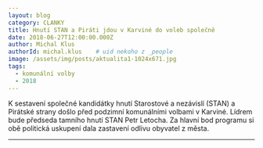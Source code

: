 ```yaml
---
layout: blog
category: CLANKY
title: Hnutí STAN a Piráti jdou v Karviné do voleb společně
date: 2018-06-27T12:00:00.000Z
author: Michal Klus
authorId: michal.klus    # uid nekoho z _people
image: /assets/img/posts/aktualita1-1024x671.jpg
tags:
  - komunální volby
  - 2018
---
```


K sestavení společné kandidátky hnutí Starostové a nezávislí (STAN) a Pirátské strany došlo před
podzimní komunálními volbami v Karviné. Lídrem bude předseda tamního hnutí STAN Petr
Letocha. Za hlavní bod programu si obě politická uskupení dala zastavení odlivu obyvatel z města.

- - -
